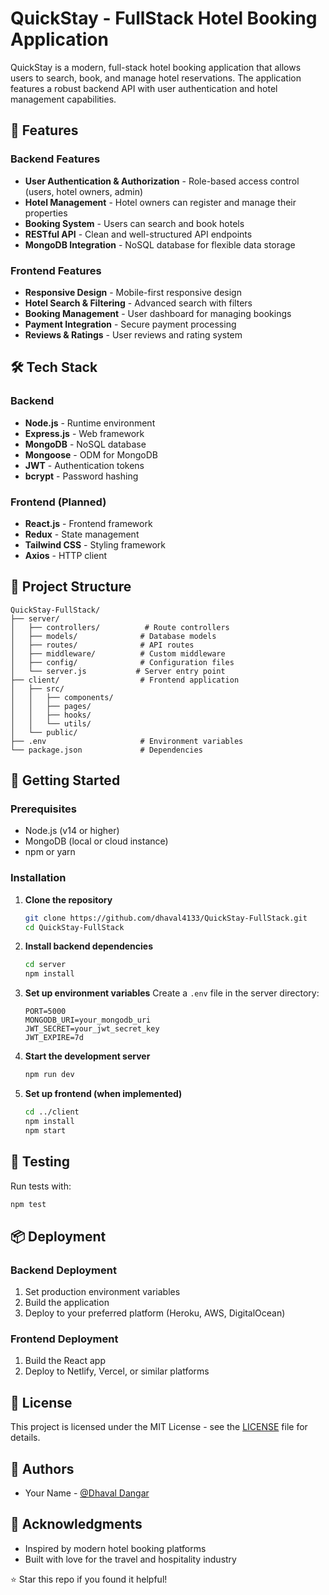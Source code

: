 # QuickStay - FullStack Hotel Booking Application

QuickStay is a modern, full-stack hotel booking application that allows users to search, book, and manage hotel reservations. The application features a robust backend API with user authentication and hotel management capabilities.

## 🚀 Features

### Backend Features
- **User Authentication & Authorization** - Role-based access control (users, hotel owners, admin)
- **Hotel Management** - Hotel owners can register and manage their properties
- **Booking System** - Users can search and book hotels
- **RESTful API** - Clean and well-structured API endpoints
- **MongoDB Integration** - NoSQL database for flexible data storage

### Frontend Features 
- **Responsive Design** - Mobile-first responsive design
- **Hotel Search & Filtering** - Advanced search with filters
- **Booking Management** - User dashboard for managing bookings
- **Payment Integration** - Secure payment processing
- **Reviews & Ratings** - User reviews and rating system

## 🛠️ Tech Stack

### Backend
- **Node.js** - Runtime environment
- **Express.js** - Web framework
- **MongoDB** - NoSQL database
- **Mongoose** - ODM for MongoDB
- **JWT** - Authentication tokens
- **bcrypt** - Password hashing

### Frontend (Planned)
- **React.js** - Frontend framework
- **Redux** - State management
- **Tailwind CSS** - Styling framework
- **Axios** - HTTP client

## 📁 Project Structure

```
QuickStay-FullStack/
├── server/
│   ├── controllers/          # Route controllers
│   ├── models/              # Database models
│   ├── routes/              # API routes
│   ├── middleware/          # Custom middleware
│   ├── config/              # Configuration files
│   └── server.js           # Server entry point
├── client/                  # Frontend application
│   ├── src/
│   │   ├── components/
│   │   ├── pages/
│   │   ├── hooks/
│   │   └── utils/
│   └── public/
├── .env                     # Environment variables
└── package.json             # Dependencies
```

## 🚀 Getting Started

### Prerequisites
- Node.js (v14 or higher)
- MongoDB (local or cloud instance)
- npm or yarn

### Installation

1. **Clone the repository**
   ```bash
   git clone https://github.com/dhaval4133/QuickStay-FullStack.git
   cd QuickStay-FullStack
   ```

2. **Install backend dependencies**
   ```bash
   cd server
   npm install
   ```

3. **Set up environment variables**
   Create a `.env` file in the server directory:
   ```env
   PORT=5000
   MONGODB_URI=your_mongodb_uri
   JWT_SECRET=your_jwt_secret_key
   JWT_EXPIRE=7d
   ```

4. **Start the development server**
   ```bash
   npm run dev
   ```

5. **Set up frontend (when implemented)**
   ```bash
   cd ../client
   npm install
   npm start
   ```

## 🧪 Testing

Run tests with:
```bash
npm test
```

## 📦 Deployment

### Backend Deployment
1. Set production environment variables
2. Build the application
3. Deploy to your preferred platform (Heroku, AWS, DigitalOcean)

### Frontend Deployment
1. Build the React app
2. Deploy to Netlify, Vercel, or similar platforms

## 📄 License

This project is licensed under the MIT License - see the [LICENSE](LICENSE) file for details.

## 👥 Authors

- Your Name - [@Dhaval Dangar](https://github.com/dhaval4133)

## 🙏 Acknowledgments

- Inspired by modern hotel booking platforms
- Built with love for the travel and hospitality industry

⭐ Star this repo if you found it helpful!

